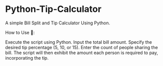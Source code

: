 # Python-Tip-Calculator
A simple Bill Split and Tip Calculator Using Python.

How to Use 🚀:

Execute the script using Python.
Input the total bill amount.
Specify the desired tip percentage (5, 10, or 15).
Enter the count of people sharing the bill.
The script will then exhibit the amount each person is required to pay, incorporating the tip.
